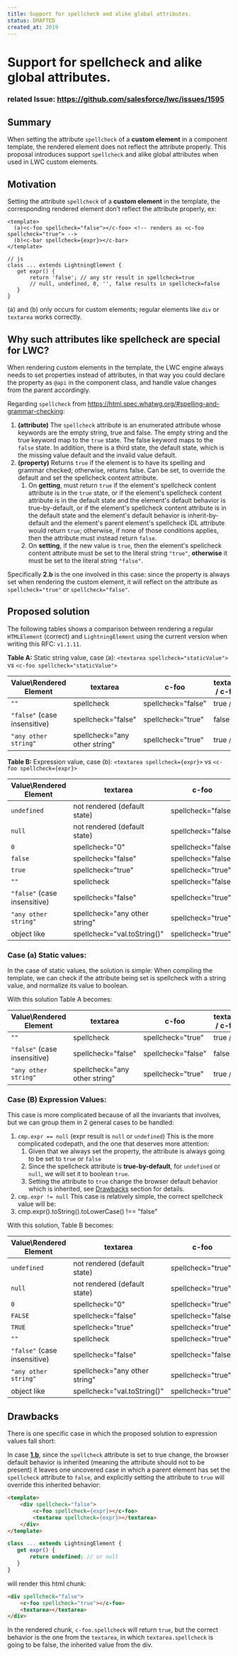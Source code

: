 ```yaml
---
title: Support for spellcheck and alike global attributes.
status: DRAFTED
created_at: 2019
---
```


# Support for spellcheck and alike global attributes.

### related Issue: https://github.com/salesforce/lwc/issues/1595

## Summary

When setting the attribute `spellcheck` of a **custom element** in a component template, the rendered element does not reflect the attribute properly. This proposal introduces support `spellcheck` and alike global attributes when used in LWC custom elements.

## Motivation

Setting the attribute `spellcheck` of a **custom element** in the template, the corresponding rendered element don’t reflect the attribute properly, ex:

```
<template>
  (a)<c-foo spellcheck="false"></c-foo> <!-- renders as <c-foo spellcheck="true"> -->
  (b)<c-bar spellcheck={expr}></c-bar>
</template>

// js
class ... extends LightningElement {
   get expr() {
       return 'false'; // any str result in spellcheck=true
       // null, undefined, 0, '', false results in spellcheck=false
   }
}
```

(a) and (b) only occurs for custom elements; regular elements like `div` or `textarea` works correctly.

## Why such attributes like spellcheck are special for LWC?

When rendering custom elements in the template, the LWC engine always needs to set properties instead of attributes, in that way you could declare the property as `@api` in the component class, and handle value changes from the parent accordingly.

Regarding `spellcheck` from https://html.spec.whatwg.org/#spelling-and-grammar-checking:

1. **(attribute)** The `spellcheck` attribute is an enumerated attribute whose keywords are the empty string, true and false. The empty string and the true keyword map to the `true` state. The false keyword maps to the `false` state. In addition, there is a third state, the default state, which is the missing value default and the invalid value default.
2. **(property)** Returns `true` if the element is to have its spelling and grammar checked; otherwise, returns false. Can be set, to override the default and set the spellcheck content attribute.
    1. On **getting**, must return `true` if the element's spellcheck content attribute is in the `true` state, or if the element's spellcheck content attribute is in the default state and the element's default behavior is true-by-default, or if the element's spellcheck content attribute is in the default state and the element's default behavior is inherit-by-default and the element's parent element's spellcheck IDL attribute would return `true`; otherwise, if none of those conditions applies, then the attribute must instead return `false`.
    2. On **setting**, if the new value is `true`, then the element's spellcheck content attribute must be set to the literal string `"true"`, **otherwise** it must be set to the literal string `"false"`.

Specifically **2.b** is the one involved in this case: since the property is always set when rendering the custom element, it will reflect on the attribute as `spellcheck="true"` or `spellcheck="false"`.

## Proposed solution

The following tables shows a comparison between rendering a regular `HTMLElement` (correct) and `LightningElement` using the current version when writing this RFC:  `v1.1.11`.

**Table A:** Static string value, case (a): `<textarea spellcheck="staticValue">` vs `<c-foo spellcheck="staticValue">`

|Value\Rendered Element	|textarea	|c-foo	|textarea.spellcheck / c-foo.spellcheck	|
|---	|---	|---	|---	|
|`""`	|spellcheck	|spellcheck="false"	|true / false	|
|`"false"` (case insensitive)	|spellcheck="false"	|spellcheck="true"	|false / true	|
|`"any other string"`	|spellcheck="any other string"	|spellcheck="true"	|true / true	|

**Table B:** Expression value, case (b): `<textarea spellcheck={expr}>` vs `<c-foo spellcheck={expr}>`

|Value\Rendered Element	|textarea	|c-foo	|textarea.spellcheck / c-foo.spellcheck	|
|---	|---	|---	|---	|
|`undefined`	|not rendered (default state)	|spellcheck="false"	|**inherited **/ false	|
|`null`	|not rendered (default state)	|spellcheck="false"	|**inherited **/ false	|
|`0`	|spellcheck="0"	|spellcheck="false	|true / false	|
|`false`	|spellcheck="false"	|spellcheck="false"	|false / false	|
|`true`	|spellcheck="true"	|spellcheck="true"	|true / true	|
|`""`	|spellcheck	|spellcheck="false"	|true / false	|
|`"false"` (case insensitive)	|spellcheck="false"	|spellcheck="true"	|false / true	|
|`"any other string"`	|spellcheck="any other string"	|spellcheck="true"	|true / true	|
|object like	|spellcheck="val.toString()"	|spellcheck="true"	|true / true	|

### Case (a) Static values:

In the case of static values, the solution is simple: When compiling the template, we can check if the attribute being set is spellcheck with a string value, and normalize its value to boolean.

With this solution Table A becomes:

|Value\Rendered Element	|textarea	|c-foo	|textarea.spellcheck / c-foo.spellcheck	|
|---	|---	|---	|---	|
|`""`	|spellcheck	|spellcheck="true"	|true / true	|
|`"false"` (case insensitive)	|spellcheck="false"	|spellcheck="false"	|false / false	|
|`"any other string"`	|spellcheck="any other string"	|spellcheck="true"	|true / true	|

### Case (B) Expression Values:

This case is more complicated because of all the invariants that involves, but we can group them in 2 general cases to be handled:

1. `cmp.expr == null` (expr result is `null` or `undefined`) This is the more complicated codepath, and the one that deserves more attention: 
    1. Given that we always set the property, the attribute is always going to be set to `true` or `false` 
    2. Since the spellcheck attribute is **true-by-default**, for `undefined` or `null`, we will set it to boolean `true`.
    3. Setting the attribute to `true` change the browser default behavior which is inherited, see [Drawbacks](#Drawbacks) section for details.
2. `cmp.expr != null` This case is relatively simple, the correct spellcheck value will be: 
3. cmp.expr().toString().toLowerCase() !== "false"

With this solution, Table B becomes:

|Value\Rendered Element	|textarea	|c-foo	|textarea.spellcheck / c-foo.spellcheck	|
|---	|---	|---	|---	|
|`undefined`	|not rendered (default state)	|spellcheck="true"	|**inherited **/ true	|
|`null`	|not rendered (default state)	|spellcheck="true"	|**inherited **/ true	|
|`0`	|spellcheck="0"	|spellcheck="true"	|true / true	|
|`FALSE`	|spellcheck="false"	|spellcheck="false"	|false / false	|
|`TRUE`	|spellcheck="true"	|spellcheck="true"	|true / true	|
|`""`	|spellcheck	|spellcheck="true"	|true / true	|
|`"false"` (case insensitive)	|spellcheck="false"	|spellcheck="false"	|false / false	|
|`"any other string"`	|spellcheck="any other string"	|spellcheck="true"	|true / true	|
|object like	|spellcheck="val.toString()"	|spellcheck="true"	|true / true	|

## Drawbacks

There is one specific case in which the proposed solution to expression values fall short:

In case **[1.b](https://salesforce.quip.com/MXkLAgFBp8jb#IUOACAUYwGM)**, since the `spellcheck` attribute is set to true change, the browser default behavior is inherited (meaning the attribute should not to be present) it leaves one uncovered case in which a parent element has set the `spellcheck` attribute to `false`, and explicitly setting the attribute to `true` will override this inherited behavior:

```html
<template>
    <div spellcheck="false">
        <c-foo spellcheck={expr}></c-foo>
        <textarea spellcheck={expr}></textarea>
    </div>
</template>
```

```js
class ... extends LightningElement {
   get expr() {
       return undefined; // or null
   }
}
```

will render this html chunk:

```html
<div spellcheck="false">
    <c-foo spellcheck="true"></c-foo>
    <textarea></textarea>
</div>
```

In the rendered chunk, `c-foo.spellcheck` will return `true`, but the correct behavior is the one from the `textarea`, in which `textarea.spellcheck` is going to be false, the inherited value from the div.

